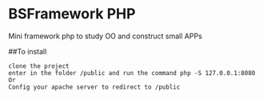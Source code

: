 BSFramework PHP
========

Mini framework php to study OO and construct small APPs

##To install

	clone the project
	enter in the folder /public and run the command php -S 127.0.0.1:8080
	Or
	Config your apache server to redirect to /public